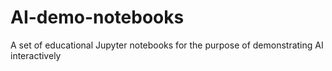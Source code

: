 # AI-demo-notebooks
A set of educational Jupyter notebooks for the purpose of demonstrating AI interactively
